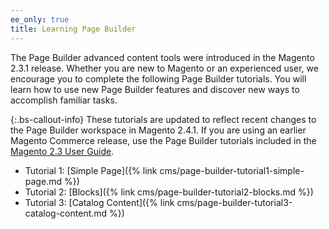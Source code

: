 ```yaml
---
ee_only: true
title: Learning Page Builder
---
```


The Page Builder advanced content tools were introduced in the Magento 2.3.1 release. Whether you are new to Magento or an experienced user, we encourage you to complete the following Page Builder tutorials. You will learn how to use new Page Builder features and discover new ways to accomplish familiar tasks.

{:.bs-callout-info}
These tutorials are updated to reflect recent changes to the Page Builder workspace in Magento 2.4.1. If you are using an earlier Magento Commerce release, use the Page Builder tutorials included in the [Magento 2.3 User Guide](https://docs.magento.com/user-guide/v2.3/cms/page-builder-learn.html).

- Tutorial 1: [Simple Page]({% link cms/page-builder-tutorial1-simple-page.md %})
- Tutorial 2: [Blocks]({% link cms/page-builder-tutorial2-blocks.md %})
- Tutorial 3: [Catalog Content]({% link cms/page-builder-tutorial3-catalog-content.md %})
